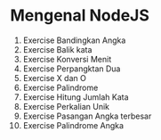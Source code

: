 # Mengenal NodeJS

1.  Exercise Bandingkan Angka
2.  Exercise Balik kata
3.  Exercise Konversi Menit
4.  Exercise Perpangktan Dua
5.  Exercise X dan O
6.  Exercise Palindrome
7.  Exercise Hitung Jumlah Kata
8.  Exercise Perkalian Unik
9.  Exercise Pasangan Angka terbesar
10. Exercise Palindrome Angka